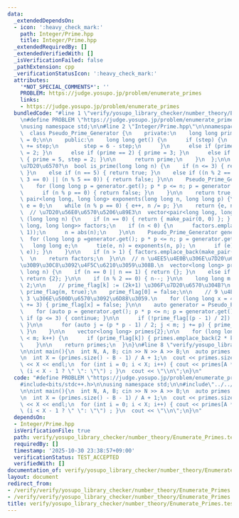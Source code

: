 ```yaml
---
data:
  _extendedDependsOn:
  - icon: ':heavy_check_mark:'
    path: Integer/Prime.hpp
    title: Integer/Prime.hpp
  _extendedRequiredBy: []
  _extendedVerifiedWith: []
  _isVerificationFailed: false
  _pathExtension: cpp
  _verificationStatusIcon: ':heavy_check_mark:'
  attributes:
    '*NOT_SPECIAL_COMMENTS*': ''
    PROBLEM: https://judge.yosupo.jp/problem/enumerate_primes
    links:
    - https://judge.yosupo.jp/problem/enumerate_primes
  bundledCode: "#line 1 \"verify/yosupo_library_checker/number_theory/Enumerate_Primes.test.cpp\"\
    \n#define PROBLEM \"https://judge.yosupo.jp/problem/enumerate_primes\"\n\n#include<bits/stdc++.h>\n\
    \nusing namespace std;\n\n#line 2 \"Integer/Prime.hpp\"\n\nnamespace prime {\n\
    \  class Pseudo_Prime_Generator {\n    private:\n    long long prime = 1, step\
    \ = 0;\n\n    public:\n    long long get() {\n      if (step) {\n        prime\
    \ += step;\n        step = 6 - step;\n      }\n      else if (prime == 1) { prime\
    \ = 2; }\n      else if (prime == 2) { prime = 3; }\n      else if (prime == 3)\
    \ { prime = 5, step = 2; }\n\n      return prime;\n    }\n  };\n\n  // n \u306F\
    \u7D20\u6570?\n  bool is_prime(long long n) {\n    if (n <= 3) { return n >= 2;\
    \ }\n    else if (n == 5) { return true; }\n    else if ((n % 2 == 0) || (n %\
    \ 3 == 0) || (n % 5 == 0)) { return false; }\n\n    Pseudo_Prime_Generator generator;\n\
    \    for (long long p = generator.get(); p * p <= n; p = generator.get()) {\n\
    \      if (n % p == 0) { return false; }\n    }\n\n    return true;\n  }\n\n \
    \ pair<long long, long long> exponents(long long n, long long p) {\n    long long\
    \ e = 0;\n    while (n % p == 0) { e++, n /= p; }\n    return {e, n};\n  }\n\n\
    \  // \u7D20\u56E0\u6570\u5206\u89E3\n  vector<pair<long long, long long>> prime_factorization\
    \ (long long n) {\n    if (n == 0) { return { make_pair(0, 0) }; } \n\n    vector<pair<long\
    \ long, long long>> factors;\n    if (n < 0) {\n      factors.emplace_back(make_pair(-1,\
    \ 1));\n      n = abs(n);\n    }\n\n    Pseudo_Prime_Generator generator;\n  \
    \  for (long long p =generator.get(); p * p <= n; p = generator.get()) {\n   \
    \   long long e;\n      tie(e, n) = exponents(n, p); \n      if (e) { factors.emplace_back(make_pair(p,\
    \ e)); }\n    }\n\n    if (n > 1) { factors.emplace_back(make_pair(n, 1)); }\n\
    \  \n    return factors;\n  }\n\n  // n \u4EE5\u4E0B\u306E\u7D20\u6570\u306E\u30EA\
    \u30B9\u30C8\u3092\u4F5C\u6210\u3059\u308B.\n  vector<long long> prime_list(long\
    \ long n) {\n    if (n == 0 || n == 1) { return {}; }\n    else if (n == 2) {\
    \ return {2}; }\n\n    if (n % 2 == 0) { n--; }\n\n    long long m = (n + 1) /\
    \ 2;\n\n    // prime_flag[k] := (2k+1) \u306F\u7D20\u6570\u304B?\n    vector<bool>\
    \ prime_flag(m, true);\n    prime_flag[0] = false;\n\n    // 9 \u4EE5\u4E0A\u306E\
    \ 3 \u306E\u500D\u6570\u3092\u6D88\u3059.\n    for (long long x = 4; x < m; x\
    \ += 3) { prime_flag[x] = false; }\n\n    auto generator = Pseudo_Prime_Generator();\n\
    \    for (auto p = generator.get(); p * p <= n; p = generator.get()) {\n     \
    \ if (p <= 3) { continue; }\n\n      if (!prime_flag[(p - 1) / 2]) { continue;\
    \ }\n\n      for (auto j = (p * p - 1) / 2; j < m; j += p) { prime_flag[j] = false;\
    \ }\n    }\n\n    vector<long long> primes{2};\n\n    for (long long k = 0; k\
    \ < m; k++) {\n      if (prime_flag[k]) { primes.emplace_back(2 * k + 1); }\n\
    \    }\n\n    return primes;\n  }\n}\n#line 8 \"verify/yosupo_library_checker/number_theory/Enumerate_Primes.test.cpp\"\
    \n\nint main(){\n  int N, A, B; cin >> N >> A >> B;\n  auto primes = prime::prime_list(N);\n\
    \n  int X = (primes.size() - B - 1) / A + 1;\n  cout << primes.size() << \" \"\
    \ << X << endl;\n  for (int i = 0; i < X; i++) { cout << primes[A * i + B] <<\
    \ (i < X - 1 ? \" \": \"\") ; }\n  cout << \"\\n\";\n}\n"
  code: "#define PROBLEM \"https://judge.yosupo.jp/problem/enumerate_primes\"\n\n\
    #include<bits/stdc++.h>\n\nusing namespace std;\n\n#include\"../../../Integer/Prime.hpp\"\
    \n\nint main(){\n  int N, A, B; cin >> N >> A >> B;\n  auto primes = prime::prime_list(N);\n\
    \n  int X = (primes.size() - B - 1) / A + 1;\n  cout << primes.size() << \" \"\
    \ << X << endl;\n  for (int i = 0; i < X; i++) { cout << primes[A * i + B] <<\
    \ (i < X - 1 ? \" \": \"\") ; }\n  cout << \"\\n\";\n}\n"
  dependsOn:
  - Integer/Prime.hpp
  isVerificationFile: true
  path: verify/yosupo_library_checker/number_theory/Enumerate_Primes.test.cpp
  requiredBy: []
  timestamp: '2025-10-30 23:38:57+09:00'
  verificationStatus: TEST_ACCEPTED
  verifiedWith: []
documentation_of: verify/yosupo_library_checker/number_theory/Enumerate_Primes.test.cpp
layout: document
redirect_from:
- /verify/verify/yosupo_library_checker/number_theory/Enumerate_Primes.test.cpp
- /verify/verify/yosupo_library_checker/number_theory/Enumerate_Primes.test.cpp.html
title: verify/yosupo_library_checker/number_theory/Enumerate_Primes.test.cpp
---
```

